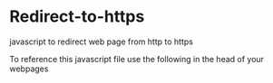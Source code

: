 # Redirect-to-https
javascript to redirect web page from http to https

To reference this javascript file use the following in the head of your webpages
  
<script src="../scripts/redirectToHttps.js"></script>
